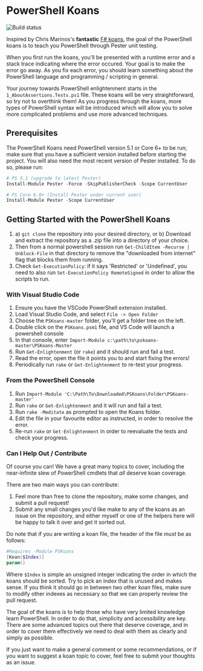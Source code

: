 # PowerShell Koans

![Build status](https://ci.appveyor.com/api/projects/status/2r78iucsyc89b918/branch/master?svg=true)

Inspired by Chris Marinos's **fantastic** [F# koans](https://github.com/ChrisMarinos/FSharpKoans), the goal of the PowerShell koans is to teach you PowerShell through Pester unit testing.

When you first run the koans, you'll be presented with a runtime error and a stack trace indicating where the error occured. Your goal is to make the error go away. As you fix each error, you should learn something about the PowerShell language and programming / scripting in general.

Your journey towards PowerShell enlightenment starts in the `1_AboutAssertions.Tests.ps1` file. These koans will be very straightforward, so try not to overthink them! As you progress through the koans, more types of PowerShell syntax will be introduced which will allow you to solve more complicated problems and use more advanced techniques.

## Prerequisites

The PowerShell Koans need PowerShell version 5.1 or Core 6+ to be run; make sure that you have a sufficient version installed before starting the project. You will also need the most recent version of
Pester installed. To do so, please run:

```PowerShell
# PS 5.1 (upgrade to latest Pester)
Install-Module Pester -Force -SkipPublisherCheck -Scope CurrentUser

# PS Core 6.0+ (Install Pester under current user)
Install-Module Pester -Scope CurrentUser
```

## Getting Started with the PowerShell Koans

1. a) `git clone` the repository into your desired directory, or
   b) Download and extract the repository as a .zip file into a directory of your choice.
2. Then from a normal powershell session run `Get-ChildItem -Recurse | Unblock-File` in that directory to remove the "downloaded from internet" flag that blocks them from running.
3. Check `Get-ExecutionPolicy`: if it says 'Restricted' or 'Undefined', you need to also run `Set-ExecutionPolicy RemoteSigned` in order to allow the scripts to run.

### With Visual Studio Code

1. Ensure you have the VSCode PowerShell extension installed.
2. Load Visual Studio Code, and select `File -> Open Folder`
3. Choose the `PSKoans-master` folder, you'll get a folder tree on the left.
4. Double click on the `PSKoans.psm1` file, and VS Code will launch a powershell console
5. In that console, enter `Import-Module c:\path\to\pskoans-master\PSKoans-Master`
6. Run `Get-Enlightenment` (or `rake`)  and it should run and fail a test.
7. Read the error, open the file it points you to and start fixing the errors!
8. Periodically run `rake` or `Get-Enlightenment` to re-test your progress.

### From the PowerShell Console

1. Run `Import-Module 'C:\Path\To\Downloaded\PSKoans\Folder\PSKoans-master'`
2. Run `rake` or `Get-Enlightenment` and it will run and fail a test.
3. Run `rake -Meditate` as prompted to open the Koans folder.
4. Edit the file in your favourite editor as instructed, in order to resolve the error.
5. Re-run `rake` or `Get-Enlightenment` in order to reevaluate the tests and check your progress.

### Can I Help Out / Contribute

Of course you can! We have a great many topics to cover, including the near-infinite slew of PowerShell cmdlets that _all_ deserve koan coverage.

There are two main ways you can contribute:

1. Feel more than free to clone the repository, make some changes, and submit a pull request!
2. Submit any small changes you'd like make to any of the koans as an issue on the repository, and either myself or one of the helpers here will be happy to talk it over and get it sorted out.

Do note that if you are writing a koan file, the header of the file *must* be as follows:

```powershell
#Requires -Module PSKoans
[Koan($Index)]
param()
```

Where `$Index` is simple an unsigned integer indicating the order in which the koans should be sorted. Try to pick an index that is unused and makes sense. If you think it should go in between two other koan files, make sure to modify other indexes as necessary so that we can properly review the pull request.

The goal of the koans is to help those who have very limited knowledge learn PowerShell. In order to do that, simplicity and accessibility are key. There are some advanced topics out there that deserve coverage, and in order to cover them effectively we need to deal with them as clearly and simply as possible.

If you just want to make a general comment or some recommendations, or if you want to suggest a koan topic to cover, feel free to submit your thoughts as an issue.